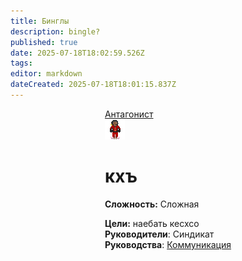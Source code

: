 ```yaml
---
title: Бинглы
description: bingle?
published: true
date: 2025-07-18T18:02:59.526Z
tags: 
editor: markdown
dateCreated: 2025-07-18T18:01:15.837Z
---
```


<div style="display: flex; justify-content: center;">
<div class="roles-passport antag">
  <div class="title antag"><a href="/roles/antagonists">Антагонист</a></div>
  <div>
    <div><div><img src="/roles/listening_operative.png"></div></div>
  <div><div>
    <h1>кхъ</h1>
    <p><strong>Сложность:</strong> Сложная</p>
    <strong>Цели:</strong> наебать кесхсо <br>
    <b>Руководители</b>: Синдикат<br>
    <b>Руководства</b>: <a href="/guides/communication">Коммуникация</a>
  </div></div>
  </div>
</div>
</div>

<div class="table"></div>